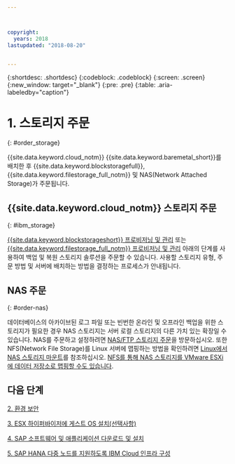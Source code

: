 ```yaml
---



copyright:
  years: 2018
lastupdated: "2018-08-20"


---
```


{:shortdesc: .shortdesc}
{:codeblock: .codeblock}
{:screen: .screen}
{:new_window: target="_blank"}
{:pre: .pre}
{:table: .aria-labeledby="caption"}

# 1. 스토리지 주문
{: #order_storage}

{{site.data.keyword.cloud_notm}} {{site.data.keyword.baremetal_short}}를 배치한 후 {{site.data.keyword.blockstoragefull}}, {{site.data.keyword.filestorage_full_notm}} 및 NAS(Network Attached Storage)가 주문됩니다.

## {{site.data.keyword.cloud_notm}} 스토리지 주문
{: #ibm_storage}

[{{site.data.keyword.blockstorageshort}} 프로비저닝 및 관리](https://console.bluemix.net/docs/infrastructure/BlockStorage/provisioning-block_storage.html#provisioning-and-managing-block-storage) 또는 [{{site.data.keyword.filestorage_full_notm}} 프로비저닝 및 관리](https://console.bluemix.net/docs/infrastructure/FileStorage/provisioning-file-storage.html#provisioning-and-managing-ibm-file-storage-for-ibm-cloud) 아래의 단계를 사용하여 백업 및 복원 스토리지 솔루션을 주문할 수 있습니다. 사용할 스토리지 유형, 주문 방법 및 서버에 배치하는 방법을 결정하는 프로세스가 안내됩니다.

## NAS 주문
{: #order-nas}

데이터베이스의 아카이브된 로그 파일 또는 빈번한 온라인 및 오프라인 백업을 위한 스토리지가 필요한 경우 NAS 스토리지는 서버 로컬 스토리지의 다른 가치 있는 확장일 수 있습니다. NAS를 주문하고 설정하려면 [NAS/FTP 스토리지 주문](https://console.bluemix.net/docs/infrastructure/network-attached-storage/index.html#ordering-nas-ftp-storage)을 방문하십시오. 
또한 NFS(Network File Storage)를 Linux 서버에 맵핑하는 방법을 확인하려면 [Linux에서 NAS 스토리지 마운트](https://console.bluemix.net/docs/infrastructure/network-attached-storage/mount-nas-storage-linux.html#mounting-nas-storage-in-linux)를 참조하십시오. [NFS를 통해 NAS 스토리지를 VMware ESXi에 데이터 저장소로 맵핑할 수도 있습니다](https://console.bluemix.net/docs/infrastructure/network-attached-storage/connect-nas-storage-windows.html#connecting-to-nas-storage-in-windows).

## 다음 단계

  [2. 환경 보안](/docs/infrastructure/sap-hana/hana-secure-environment.html)

  [3. ESX 하이퍼바이저에 게스트 OS 설치(선택사항)](/docs/infrastructure/sap-hana/hana-installing-guest-operating-system-VMware-deployments.html)

  [4. SAP 소프트웨어 및 애플리케이션 다운로드 및 설치](/docs/infrastructure/sap-hana/hana-installing-SAP-landscape.html)

  [5. SAP HANA 다중 노드를 지원하도록 IBM Cloud 인프라 구성](/docs/infrastructure/sap-hana/hana-multi-node.html)
